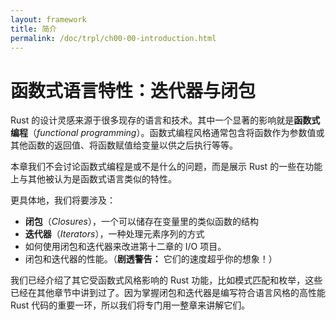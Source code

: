 ```yaml
---
layout: framework
title: 简介
permalink: /doc/trpl/ch00-00-introduction.html
---
```

# 函数式语言特性：迭代器与闭包

<!-- https://github.com/rust-lang/book/blob/main/src/ch13-00-functional-features.md -->
<!-- commit 56ec353290429e6547109e88afea4de027b0f1a9 -->

Rust 的设计灵感来源于很多现存的语言和技术。其中一个显著的影响就是**函数式编程**（*functional programming*）。函数式编程风格通常包含将函数作为参数值或其他函数的返回值、将函数赋值给变量以供之后执行等等。

本章我们不会讨论函数式编程是或不是什么的问题，而是展示 Rust 的一些在功能上与其他被认为是函数式语言类似的特性。

更具体地，我们将要涉及：

- **闭包**（*Closures*），一个可以储存在变量里的类似函数的结构
- **迭代器**（*Iterators*），一种处理元素序列的方式
- 如何使用闭包和迭代器来改进第十二章的 I/O 项目。
- 闭包和迭代器的性能。（**剧透警告：** 它们的速度超乎你的想象！）

我们已经介绍了其它受函数式风格影响的 Rust 功能，比如模式匹配和枚举，这些已经在其他章节中讲到过了。因为掌握闭包和迭代器是编写符合语言风格的高性能 Rust 代码的重要一环，所以我们将专门用一整章来讲解它们。
